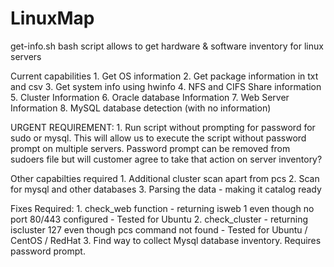 # LinuxMap
get-info.sh bash script allows to get hardware & software inventory for linux servers

Current capabilities
    1. Get OS information
    2. Get package information in txt and csv
    3. Get system info using hwinfo
    4. NFS and CIFS Share information
    5. Cluster Information
    6. Oracle database Information
    7. Web Server Information
    8. MySQL database detection (with no information)

URGENT REQUIREMENT:
    1. Run script without prompting for password for sudo or mysql. This will allow us to execute the script without password prompt on multiple servers. Password prompt can be removed from sudoers file but will customer agree to take that action on server inventory?

Other capabilties required
    1. Additional cluster scan apart from pcs
    2. Scan for mysql and other databases
    3. Parsing the data - making it catalog ready

Fixes Required:
    1. check_web function - returning isweb 1 even though no port 80/443 configured - Tested for Ubuntu
    2. check_cluster - returning iscluster 127 even though pcs command not found - Tested for Ubuntu / CentOS / RedHat
    3. Find way to collect Mysql database inventory. Requires password prompt.
